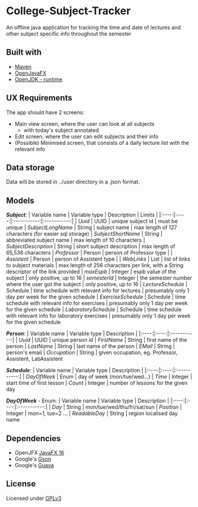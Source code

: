 # College-Subject-Tracker
An offline java application for tracking the time and date of lectures and other subject specific info throughout the semester

## Built with
* [Maven](https://mvnrepository.com/artifact/org.openjfx/javafx/11.0.2)
* [OpenJavaFX](https://openjfx.io/openjfx-docs/)
* [OpenJDK - runtime](https://www.openlogic.com/openjdk-downloads)

## UX Requirements
The app should have 2 screens:
* Main view screen, where the user can look at all subjects
  * with today's subject annotated  
* Edit screen, where the user can edit subjects and their info
* (Possible) Minimised screen, that consists of a daily lecture list with the relevant info

## Data storage
Data will be stored in ../user directory in a .json format.

## Models
**_Subject_**:
| Variable name | Variable type | Description | Limits |
|:----:|:----:|:-----------:|:-----------:|
| *Uuid* | UUID |	unique subject id | must be unique
| *SubjectLongName* | String	| subject name | max length of 127 characters (for easier sql storage)
| *SubjectShortName* | String | abbreviated subject name | max length of 10 characters
| *SubjectDescription* | String | short subject description | max length of 65,536 characters
| *Professor* | Person | person of Professor type |
| *Assistent* | Person | person of Assistent type | 
| *WebLinks* | List<WebLink> | list of links to subject materials | max length of 256 characters per link, with a String descriptor of the link provided
| *maxEspb* | Integer	|	espb value of the subject | only positive, up to 16
| *semesterId* | Integer	|	the semester number where the user got the subject | only positive, up to 16
| *LectureSchedule* | Schedule | time schedule with relevant info for lectures | presumably only 1 day per week for the given schedule
| *ExerciseSchedule* | Schedule | time schedule with relevant info for exercises | presumably only 1 day per week for the given schedule
| *LaboratorySchedule* | Schedule | time schedule with relevant info for laboratory exercises | presumably only 1 day per week for the given schedule

**_Person_**:
| Variable name | Variable type | Description |
|:----:|:----:|:-----------:|
| *Uuid* | UUID |	unique person id
| *FirstName* | String |	first name of the person
| *LastName* | String |	last name of the person
| *EMail* | String |	person's email
| *Occupation* | String |	given occupation, eg. Professor, Assistent, LabAssistent

 **_Schedule_**:
| Variable name | Variable type | Description |
|:----:|:----:|:-----------:|
| *DayOfWeek* | Enum |	day of week (mon/tue/wed...)
| *Time* | Integer |	start time of first lesson
| *Count* | Integer |	number of lessons for the given day

 **_DayOfWeek_** - Enum:
| Variable name | Variable type | Description |
|:----:|:----:|:-----------:|
| *Day* | String |	mon/tue/wed/thu/fri/sat/sun
| *Position* | Integer |	mon=1, tue=2 ...
| *ReadableDay* | String |	region localised day name

## Dependencies
* OpenJFX [JavaFX 16](https://mvnrepository.com/artifact/org.openjfx/javafx/16)
* Google's [Gson](https://mvnrepository.com/artifact/com.google.code.gson/gson)
* Google's [Guava](https://mvnrepository.com/artifact/com.google.guava/guava)

## License
Licensed under [GPLv3](https://www.gnu.org/licenses/gpl-3.0.html)

